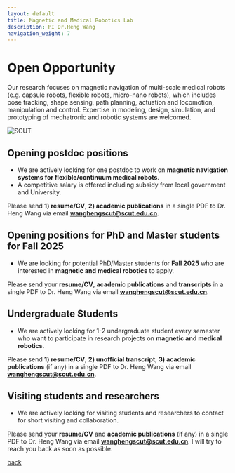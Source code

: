 ```yaml
---
layout: default
title: Magnetic and Medical Robotics Lab
description: PI Dr.Heng Wang
navigation_weight: 7
---
```


# Open Opportunity
​Our research focuses on magnetic navigation of multi-scale medical robots (e.g. capsule robots, flexible robots, micro-nano robots), which includes pose tracking, shape sensing, path planning, actuation and locomotion, manipulation and control. Expertise in modeling, design, simulation, and prototyping of mechatronic and robotic systems are welcomed.

![SCUT](SCUT.png) 


## Opening postdoc positions
* We are actively looking for one postdoc to work on **magnetic navigation systems for flexible/continuum medical robots**.
* A competitive salary is offered including subsidy from local government and University.

Please send **1) resume/CV**, **2) academic publications** in a single PDF to Dr. Heng Wang via email **wanghengscut@scut.edu.cn**.

## Opening positions for PhD and Master students for Fall 2025
* We are looking for potential PhD/Master students for **Fall 2025** who are interested in **magnetic and medical robotics** to apply. 

Please send your **resume/CV**, **academic publications** and **transcripts** in a single PDF to Dr. Heng Wang via email **wanghengscut@scut.edu.cn**.  

## Undergraduate Students
* We are actively looking for 1-2 undergraduate student every semester who want to participate in research projects on **magnetic and medical robotics**.

Please send **1) resume/CV**, **2) unofficial transcript**, **3) academic publications** (if any) in a single PDF to Dr. Heng Wang via email **wanghengscut@scut.edu.cn**. 


## Visiting students and researchers
* We are actively looking for visiting students and researchers to contact for short visiting and collaboration.

Please send your **resume/CV** and **academic publications** (if any) in a single PDF to Dr. Heng Wang via email **wanghengscut@scut.edu.cn**. I will try to reach you back as soon as possible.

[back](./)
